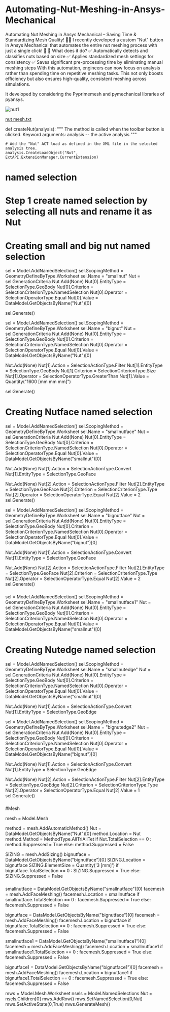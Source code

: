 # Automating-Nut-Meshing-in-Ansys-Mechanical

Automating Nut Meshing in Ansys Mechanical – Saving Time & Standardizing Mesh Quality! 🔩🎯
I recently developed a custom "Nut" button in Ansys Mechanical that automates the entire nut meshing process with just a single click! 🎉
🔹 What does it do?
 ✅ Automatically detects and classifies nuts based on size
 ✅ Applies standardized mesh settings for consistency
 ✅ Saves significant pre-processing time by eliminating manual meshing steps
With this automation, engineers can now focus on analysis rather than spending time on repetitive meshing tasks. This not only boosts efficiency but also ensures high-quality, consistent meshing across simulations.

It developed by considering the Pyprimemesh and pymechanical libraries of pyansys.

![nut1](https://github.com/user-attachments/assets/c85906d1-7105-4e52-bc68-bbe296519b37)

[nut mesh.txt](https://github.com/user-attachments/files/19408837/nut.mesh.txt)

def createNut(analysis):
    """
    The method is called when the toolbar button is clicked.
    Keyword arguments:
    analysis -- the active analysis
    """

    # Add the "Nut" ACT load as defined in the XML file in the selected analysis tree.
    analysis.CreateLoadObject("Nut", ExtAPI.ExtensionManager.CurrentExtension)

# named selection
# Step 1 create named selection by selecting all nuts and rename it as Nut

# Creating small and big nut named selection

sel = Model.AddNamedSelection()
sel.ScopingMethod = GeometryDefineByType.Worksheet
sel.Name = "smallnut"
Nut = sel.GenerationCriteria
Nut.Add(None)
Nut[0].EntityType = SelectionType.GeoBody
Nut[0].Criterion = SelectionCriterionType.NamedSelection
Nut[0].Operator = SelectionOperatorType.Equal
Nut[0].Value = DataModel.GetObjectsByName("Nut")[0]

sel.Generate()

sel = Model.AddNamedSelection()
sel.ScopingMethod = GeometryDefineByType.Worksheet
sel.Name = "bignut"
Nut = sel.GenerationCriteria
Nut.Add(None)
Nut[0].EntityType = SelectionType.GeoBody
Nut[0].Criterion = SelectionCriterionType.NamedSelection
Nut[0].Operator = SelectionOperatorType.Equal
Nut[0].Value = DataModel.GetObjectsByName("Nut")[0]

Nut.Add(None)
Nut[1].Action = SelectionActionType.Filter
Nut[1].EntityType = SelectionType.GeoBody
Nut[1].Criterion = SelectionCriterionType.Size
Nut[1].Operator = SelectionOperatorType.GreaterThan
Nut[1].Value = Quantity("1600 [mm mm mm]")

sel.Generate()

###

# Creating Nutface named selection

sel = Model.AddNamedSelection()
sel.ScopingMethod = GeometryDefineByType.Worksheet
sel.Name = "smallnutface"
Nut = sel.GenerationCriteria
Nut.Add(None)
Nut[0].EntityType = SelectionType.GeoBody
Nut[0].Criterion = SelectionCriterionType.NamedSelection
Nut[0].Operator = SelectionOperatorType.Equal
Nut[0].Value = DataModel.GetObjectsByName("smallnut")[0]

Nut.Add(None)
Nut[1].Action = SelectionActionType.Convert
Nut[1].EntityType = SelectionType.GeoFace

Nut.Add(None)
Nut[2].Action = SelectionActionType.Filter
Nut[2].EntityType = SelectionType.GeoFace
Nut[2].Criterion = SelectionCriterionType.Type
Nut[2].Operator = SelectionOperatorType.Equal
Nut[2].Value = 2
sel.Generate()

sel = Model.AddNamedSelection()
sel.ScopingMethod = GeometryDefineByType.Worksheet
sel.Name = "bignutface"
Nut = sel.GenerationCriteria
Nut.Add(None)
Nut[0].EntityType = SelectionType.GeoBody
Nut[0].Criterion = SelectionCriterionType.NamedSelection
Nut[0].Operator = SelectionOperatorType.Equal
Nut[0].Value = DataModel.GetObjectsByName("bignut")[0]

Nut.Add(None)
Nut[1].Action = SelectionActionType.Convert
Nut[1].EntityType = SelectionType.GeoFace

Nut.Add(None)
Nut[2].Action = SelectionActionType.Filter
Nut[2].EntityType = SelectionType.GeoFace
Nut[2].Criterion = SelectionCriterionType.Type
Nut[2].Operator = SelectionOperatorType.Equal
Nut[2].Value = 2
sel.Generate()

###

sel = Model.AddNamedSelection()
sel.ScopingMethod = GeometryDefineByType.Worksheet
sel.Name = "smallnutface1"
Nut = sel.GenerationCriteria
Nut.Add(None)
Nut[0].EntityType = SelectionType.GeoBody
Nut[0].Criterion = SelectionCriterionType.NamedSelection
Nut[0].Operator = SelectionOperatorType.Equal
Nut[0].Value = DataModel.GetObjectsByName("smallnut")[0]



###

# Creating Nutedge named selection

sel = Model.AddNamedSelection()
sel.ScopingMethod = GeometryDefineByType.Worksheet
sel.Name = "smallnutedge"
Nut = sel.GenerationCriteria
Nut.Add(None)
Nut[0].EntityType = SelectionType.GeoBody
Nut[0].Criterion = SelectionCriterionType.NamedSelection
Nut[0].Operator = SelectionOperatorType.Equal
Nut[0].Value = DataModel.GetObjectsByName("smallnut")[0]

Nut.Add(None)
Nut[1].Action = SelectionActionType.Convert
Nut[1].EntityType = SelectionType.GeoEdge


sel = Model.AddNamedSelection()
sel.ScopingMethod = GeometryDefineByType.Worksheet
sel.Name = "bignutedge2"
Nut = sel.GenerationCriteria
Nut.Add(None)
Nut[0].EntityType = SelectionType.GeoBody
Nut[0].Criterion = SelectionCriterionType.NamedSelection
Nut[0].Operator = SelectionOperatorType.Equal
Nut[0].Value = DataModel.GetObjectsByName("bignut")[0]

Nut.Add(None)
Nut[1].Action = SelectionActionType.Convert
Nut[1].EntityType = SelectionType.GeoEdge

Nut.Add(None)
Nut[2].Action = SelectionActionType.Filter
Nut[2].EntityType = SelectionType.GeoEdge
Nut[2].Criterion = SelectionCriterionType.Type
Nut[2].Operator = SelectionOperatorType.Equal
Nut[2].Value = 1
sel.Generate()

###

#Mesh

mesh = Model.Mesh

method = mesh.AddAutomaticMethod()
Nut = DataModel.GetObjectsByName("Nut")[0]
method.Location = Nut
method.Method = MethodType.AllTriAllTet
if Nut.TotalSelection == 0 :
    method.Suppressed = True
else:
    method.Suppressed = False


SIZING = mesh.AddSizing()
bignutface = DataModel.GetObjectsByName("bignutface")[0]
SIZING.Location = bignutface
SIZING.ElementSize = Quantity('3 [mm]')
if bignutface.TotalSelection == 0 :
    SIZING.Suppressed = True
else:
    SIZING.Suppressed = False

###

smallnutface = DataModel.GetObjectsByName("smallnutface")[0]
facemesh = mesh.AddFaceMeshing()
facemesh.Location = smallnutface
if smallnutface.TotalSelection == 0 :
    facemesh.Suppressed = True
else:
    facemesh.Suppressed = False

bignutface = DataModel.GetObjectsByName("bignutface")[0]
facemesh = mesh.AddFaceMeshing()
facemesh.Location = bignutface
if bignutface.TotalSelection == 0 :
    facemesh.Suppressed = True
else:
    facemesh.Suppressed = False

smallnutface1 = DataModel.GetObjectsByName("smallnutface1")[0]
facemesh = mesh.AddFaceMeshing()
facemesh.Location = smallnutface1
if smallnutface1.TotalSelection == 0 :
    facemesh.Suppressed = True
else:
    facemesh.Suppressed = False

bignutface1 = DataModel.GetObjectsByName("bignutface1")[0]
facemesh = mesh.AddFaceMeshing()
facemesh.Location = bignutface1
if bignutface1.TotalSelection == 0 :
    facemesh.Suppressed = True
else:
    facemesh.Suppressed = False

mws = Model.Mesh.Worksheet
nsels = Model.NamedSelections
Nut = nsels.Children[0]
mws.AddRow()
mws.SetNamedSelection(0,Nut)
mws.SetActiveState(0,True)
mws.GenerateMesh()

